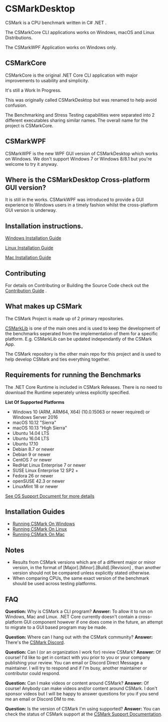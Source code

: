 # CSMarkDesktop
CSMark is a CPU benchmark written in C# .NET .

The CSMarkCore CLI applications works on Windows, macOS and Linux Distributions.

The CSMarkWPF Application works on Windows only.

## CSMarkCore
CSMarkCore is the original .NET Core CLI application with major improvements to usability and simplicity.

It's still a Work In Progress.

This was originally called CSMarkDesktop but was renamed to help avoid confusion.

The Benchmarking and Stress Testing capabilities were separated into 2 different executables sharing similar names.
The overall name for the project is CSMarkCore.

## CSMarkWPF
CSMarkWPF is the new WPF GUI version of CSMarkDesktop which works on Windows.
We don't support Windows 7 or Windows 8/8.1 but you're welcome to try it anyway.

## Where is the CSMarkDesktop Cross-platform GUI version?
It is still in the works. CSMarkWPF was introduced to provide a GUI experience to Windows users in a timely fashion whilst the cross-platform GUI version is underway.

## Installation instructions.
[Windows Installation Guide](/docs/RunningCSMarkOnWindows.md)

[Linux Installation Guide](/docs/RunningCSMarkOnLinux.md)

[Mac Installation Guide](/docs/RunningCSMarkOnMac.md)

## Contributing
For details on Contributing or Building the Source Code check out the [Contribution Guide](/CONTRIBUTING.md) .

## What makes up CSMark
The CSMark Project is made up of 2 primary repositories.

[CSMarkLib](https://www.gitlab.com/CSMarkBenchmark/CSMarkLib/) is one of the main ones and is used to keep the development of the benchmarks seperated from the implementation of them for a specific platform. E.g. CSMarkLib can be updated independantly of the CSMark App.

The CSMark repository is the other main repo for this project and is used to help develop CSMark and ties everything together.

## Requirements for running the Benchmarks
The .NET Core Runtime is included in CSMark Releases. There is no need to download the Runtime seperately unless explicitly specified.

__List Of Supported Platforms__
* Windows 10 (ARM, ARM64, X64) (10.0.15063 or newer required) or Windows Server 2016
* macOS 10.12 "Sierra"
* macOS 10.13 "High Sierra"
* Ubuntu 14.04 LTS
* Ubuntu 16.04 LTS
* Ubuntu 17.10
* Debian 8.7 or newer
* Debian 9 or newer
* CentOS 7 or newer
* RedHat Linux Enterprise 7 or newer
* SUSE Linux Enterprise 12 SP2 +
* Fedora 26 or newer
* openSUSE 42.3 or newer
* LinuxMint 18 or newer

[See OS Support Document for more details](/docs/OS_Support.md)

## Installation Guides
* [Running CSMark On Windows](/docs/RunningCSMarkOnWindows.md)
* [Running CSMark On Linux](/docs/RunningCSMarkOnLinux.md)
* [Running CSMark On Mac](/docs/RunningCSMarkOnMac.md)

## Notes
* Results from CSMark versions which are of a different major or minor version, in the format of [Major].[Minor].[Build].[Revision] , than another version should not be compared unless explicitly stated otherwise.  
* When comparing CPUs, the same exact version of the benchmark should be used across testing platforms.

## FAQ
__Question:__ Why is CSMark a CLI program?
__Answer:__ To allow it to run on Windows, Mac and Linux. .NET Core currently doesn't contain a cross-platform GUI component however if one does come in the future, an attempt to migrate to a GUI based program may be made.

__Question:__ Where can I hang out with the CSMark community?
__Answer:__ There's the [CSMark Discord](https://discord.gg/M3DMgcY).

__Question:__ Can I (or an organization I work for) review CSMark?
__Answer:__ Of course! I'd like to get in contact with you prior to you or your company publishing your review. You can email or Discord Direct Message a maintainer. I will try to respond and if I'm busy, another maintainer or contributor could respond.

__Question:__ Can I make videos or content around CSMark?
__Answer:__ Of course! Anybody can make videos and/or content around CSMark. I don't sponsor videos but I will be happy to answer questions for you if you send me an email or Discord DM to me.

__Question:__ Is the version of CSMark I'm using supported?
__Answer:__ You can check the status of CSMark support at the [CSMark Support Documentation](/Support.md).
